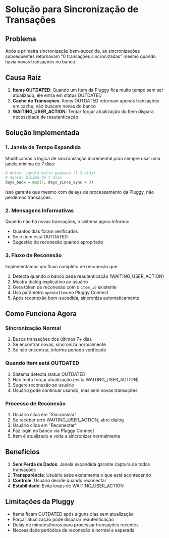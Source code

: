 # Solução para Sincronização de Transações

## Problema

Após a primeira sincronização bem-sucedida, as sincronizações subsequentes retornavam "0 transações sincronizadas" mesmo quando havia novas transações no banco.

## Causa Raiz

1. **Items OUTDATED**: Quando um Item da Pluggy fica muito tempo sem ser atualizado, ele entra em status OUTDATED
2. **Cache de Transações**: Items OUTDATED retornam apenas transações em cache, não buscam novas do banco
3. **WAITING_USER_ACTION**: Tentar forçar atualização do Item dispara necessidade de reautenticação

## Solução Implementada

### 1. Janela de Tempo Expandida

Modificamos a lógica de sincronização incremental para sempre usar uma janela mínima de 7 dias:

```python
# Antes: janela muito pequena (1-3 dias)
# Agora: mínimo de 7 dias
days_back = max(7, days_since_sync + 3)
```

Isso garante que mesmo com delays de processamento da Pluggy, não perdemos transações.

### 2. Mensagens Informativas

Quando não há novas transações, o sistema agora informa:
- Quantos dias foram verificados
- Se o Item está OUTDATED
- Sugestão de reconexão quando apropriado

### 3. Fluxo de Reconexão

Implementamos um fluxo completo de reconexão que:
1. Detecta quando o banco pede reautenticação (WAITING_USER_ACTION)
2. Mostra dialog explicativo ao usuário
3. Gera token de reconexão com o `item_id` existente
4. Usa parâmetro `updateItem` no Pluggy Connect
5. Após reconexão bem-sucedida, sincroniza automaticamente

## Como Funciona Agora

### Sincronização Normal
1. Busca transações dos últimos 7+ dias
2. Se encontrar novas, sincroniza normalmente
3. Se não encontrar, informa período verificado

### Quando Item está OUTDATED
1. Sistema detecta status OUTDATED
2. Não tenta forçar atualização (evita WAITING_USER_ACTION)
3. Sugere reconexão ao usuário
4. Usuário pode continuar usando, mas sem novas transações

### Processo de Reconexão
1. Usuário clica em "Sincronizar"
2. Se receber erro WAITING_USER_ACTION, abre dialog
3. Usuário clica em "Reconectar"
4. Faz login no banco via Pluggy Connect
5. Item é atualizado e volta a sincronizar normalmente

## Benefícios

1. **Sem Perda de Dados**: Janela expandida garante captura de todas transações
2. **Transparência**: Usuário sabe exatamente o que está acontecendo
3. **Controle**: Usuário decide quando reconectar
4. **Estabilidade**: Evita loops de WAITING_USER_ACTION

## Limitações da Pluggy

- Items ficam OUTDATED após alguns dias sem atualização
- Forçar atualização pode disparar reautenticação
- Delay de minutos/horas para processar transações recentes
- Necessidade periódica de reconexão é normal e esperada